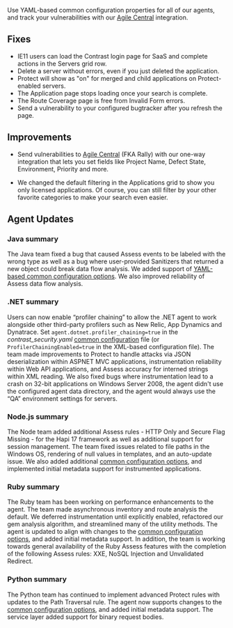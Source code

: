 <!--
title: "Contrast 3.5.6 - September 2018"
description: "Contrast 3.5.6 September 2018"
tags: "3.5.6 September Release Notes"
-->

Use YAML-based common configuration properties for all of our agents, and track your vulnerabilities with our [Agile Central](admin-orgintegrations.html#central) integration. 

## Fixes

* IE11 users can load the Contrast login page for SaaS and complete actions in the Servers grid row. 
* Delete a server without errors, even if you just deleted the application. 
* Protect will show as "on" for merged and child applications on Protect-enabled servers. 
* The Application page stops loading once your search is complete. 
* The Route Coverage page is free from Invalid Form errors. 
* Send a vulnerability to your configured bugtracker after you refresh the page. 

## Improvements

* Send vulnerabilities to [Agile Central](admin-orgintegrations.html#central) (FKA Rally) with our one-way integration that lets you set fields like Project Name, Defect State, Environment, Priority and more. 

* We changed the default filtering in the Applications grid to show you only licensed applications. Of course, you can still filter by your other favorite categories to make your search even easier.


## Agent Updates

### Java summary 

The Java team fixed a bug that caused Assess events to be labeled with the wrong type as well as a bug where user-provided Sanitizers that returned a new object could break data flow analysis. We added support of [YAML-based common configuration options](installation-javaconfig.html#java-yaml). We also improved reliability of Assess data flow analysis.

### .NET summary 

Users can now enable “profiler chaining” to allow the .NET agent to work alongside other third-party profilers such as New Relic, App Dynamics and Dynatrace. Set `agent.dotnet.profiler_chaining=true` in the *contrast_security.yaml* [common configuration](installation-netconfig.html#net-yaml) file (or `ProfilerChainingEnabled=true` in the XML-based configuration file). The team made improvements to Protect to handle attacks via JSON deserialization within ASPNET MVC applications, instrumentation reliability within Web API applications, and Assess accuracy for interned strings within XML reading. We also fixed bugs where instrumentation lead to a crash on 32-bit applications on Windows Server 2008, the agent didn't use the configured agent data directory, and the agent would always use the “QA” environment settings for servers.

### Node.js summary 

The Node team added additional Assess rules - HTTP Only and Secure Flag Missing - for the Hapi 17 framework as well as additional support for session management. The team fixed issues related to file paths in the Windows OS, rendering of null values in templates, and an auto-update issue. We also added additional [common configuration options](installation-nodeconfig.html#node-yaml), and implemented initial metadata support for instrumented applications.

### Ruby summary 

The Ruby team has been working on performance enhancements to the agent. The team made asynchronous inventory and route analysis the default. We deferred instrumentation until explicitly enabled, refactored our gem analysis algorithm, and streamlined many of the utility methods. The agent is updated to align with changes to the [common configuration options](installation-rubyconfig.html#ruby-yaml), and added initial metadata support. In addition, the team is working towards general availability of the Ruby Assess features with the completion of the following Assess rules: XXE, NoSQL Injection and Unvalidated Redirect.

### Python summary

The Python team has continued to implement advanced Protect rules with updates to the Path Traversal rule. The agent now supports changes to the [common configuration options](installation-pythonconfig.html#python-yaml), and added initial metadata support. The service layer added support for binary request bodies.



